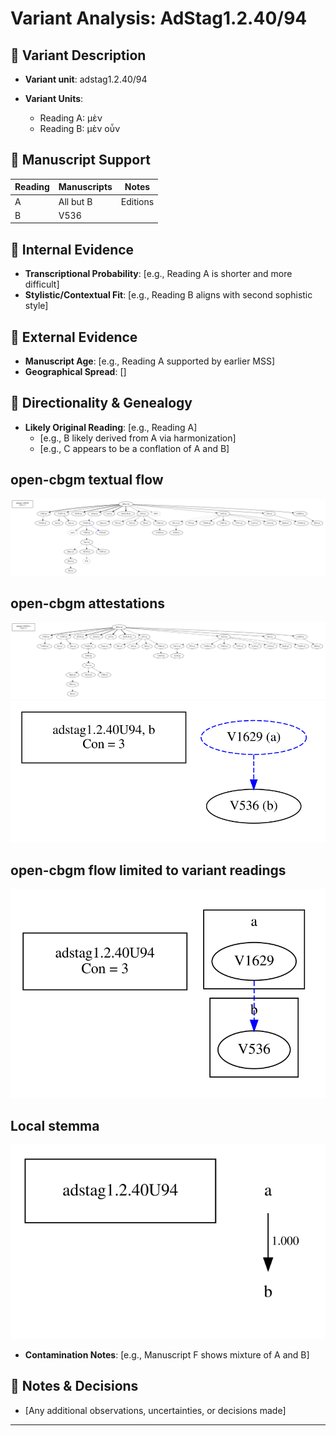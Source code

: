 # Variant Analysis: AdStag1.2.40/94

## 📌 Variant Description
- **Variant unit**: adstag1.2.40/94

- **Variant Units**: 
  - Reading A: μὲν
  - Reading B: μὲν οὖν

## 🧬 Manuscript Support
| Reading | Manuscripts | Notes |
|--------|-------------|-------|
| A      | All but B | Editions |
| B      | V536   |  |

## 🧠 Internal Evidence
- **Transcriptional Probability**: [e.g., Reading A is shorter and more difficult]
- **Stylistic/Contextual Fit**: [e.g., Reading B aligns with second sophistic style]

## 🧭 External Evidence
- **Manuscript Age**: [e.g., Reading A supported by earlier MSS]
- **Geographical Spread**: []

## 🔄 Directionality & Genealogy
- **Likely Original Reading**: [e.g., Reading A]
  - [e.g., B likely derived from A via harmonization]
  - [e.g., C appears to be a conflation of A and B]
## open-cbgm textual flow ##
![adstag1.2.40U94](flow/adstag1.2.40U94-textual-flow.svg "adstag1.2.40U94")
## open-cbgm attestations ##
![adstag1.2.40U94Ra](attestations/adstag1.2.40U94Ra-coherence-attestations.svg "adstag1.2.40U94Ra")
![adstag1.2.40U94Rb](attestations/adstag1.2.40U94Rb-coherence-attestations.svg "adstag1.2.40U94Rb")
## open-cbgm flow limited to variant readings ##
![adstag1.2.40U94](variants/adstag1.2.40U94-coherence-variants.svg "adstag1.2.40U94")
## Local stemma ##
![adstag1.2.40U94](local/adstag1.2.40U94-local-stemma.svg "adstag1.2.40U94")
- **Contamination Notes**: [e.g., Manuscript F shows mixture of A and B]

## 📝 Notes & Decisions
- [Any additional observations, uncertainties, or decisions made]

---